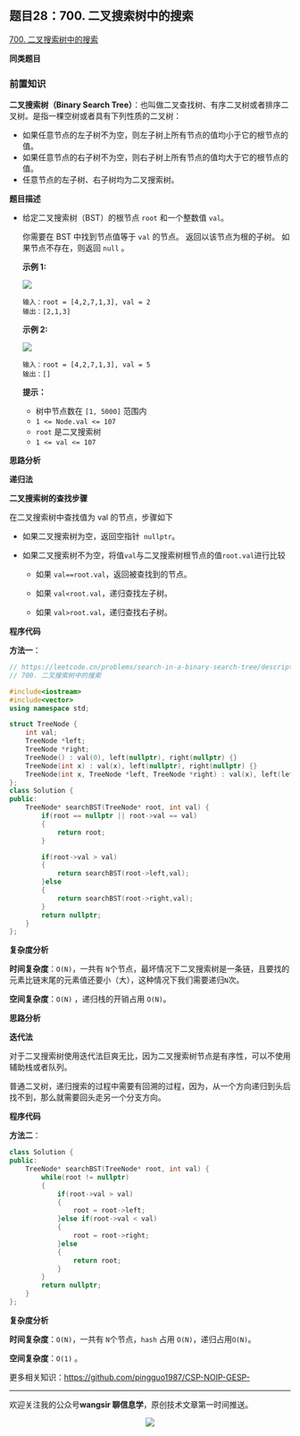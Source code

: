 ## 题目28：700. 二叉搜索树中的搜索

[700. 二叉搜索树中的搜索](https://leetcode.cn/problems/search-in-a-binary-search-tree/)

**同类题目**



### 前置知识

**二叉搜索树（Binary Search Tree）**：也叫做二叉查找树、有序二叉树或者排序二叉树。是指一棵空树或者具有下列性质的二叉树：

- 如果任意节点的左子树不为空，则左子树上所有节点的值均小于它的根节点的值。
- 如果任意节点的右子树不为空，则右子树上所有节点的值均大于它的根节点的值。
- 任意节点的左子树、右子树均为二叉搜索树。

**题目描述**

- 给定二叉搜索树（BST）的根节点 `root` 和一个整数值 `val`。

  你需要在 BST 中找到节点值等于 `val` 的节点。 返回以该节点为根的子树。 如果节点不存在，则返回 `null` 。

   

  **示例 1:**

  <img src ="https://cdn.jsdelivr.net/gh/pingguo1987/CSP-NOIP-GESP-/image/pic/二叉树/二叉树_题目28：700. 二叉搜索树中的搜索/tree1-1726736524527-5.jpg" />

  ```
  输入：root = [4,2,7,1,3], val = 2
  输出：[2,1,3]
  ```

  **示例 2:**

  <img src ="https://cdn.jsdelivr.net/gh/pingguo1987/CSP-NOIP-GESP-/image/pic/二叉树/二叉树_题目28：700. 二叉搜索树中的搜索/tree2-1726736524528-7.jpg" />

  ```
  输入：root = [4,2,7,1,3], val = 5
  输出：[]
  ```

   

  **提示：**

  - 树中节点数在 `[1, 5000]` 范围内
  - `1 <= Node.val <= 107`
  - `root` 是二叉搜索树
  - `1 <= val <= 107`

**思路分析**

**递归法**

**二叉搜索树的查找步骤**

在二叉搜索树中查找值为 val 的节点，步骤如下

- 如果二叉搜索树为空，返回空指针` nullptr`。

- 如果二叉搜索树不为空，将值` val `与二叉搜索树根节点的值` root.val `进行比较

  - 如果 `val==root.val`，返回被查找到的节点。

  - 如果 `val<root.val`，递归查找左子树。

  - 如果 `val>root.val`，递归查找右子树。

**程序代码**

**方法一**：

```c++
// https://leetcode.cn/problems/search-in-a-binary-search-tree/description/
// 700. 二叉搜索树中的搜索

#include<iostream>
#include<vector>
using namespace std;

struct TreeNode {
    int val;
    TreeNode *left;
    TreeNode *right;
    TreeNode() : val(0), left(nullptr), right(nullptr) {}
    TreeNode(int x) : val(x), left(nullptr), right(nullptr) {}
    TreeNode(int x, TreeNode *left, TreeNode *right) : val(x), left(left), right(right) {}
};
class Solution {
public:
    TreeNode* searchBST(TreeNode* root, int val) {
        if(root == nullptr || root->val == val)
        {
            return root;
        }

        if(root->val > val)
        {
            return searchBST(root->left,val);
        }else
        {
            return searchBST(root->right,val);
        }
        return nullptr;
    }
};
```

**复杂度分析**

**时间复杂度**：`O(N)`，一共有 `N`个节点，最坏情况下二叉搜索树是一条链，且要找的元素比链末尾的元素值还要小（大），这种情况下我们需要递归`N`次。

**空间复杂度**：`O(N)` ，递归栈的开销占用 `O(N)`。

**思路分析**

**迭代法**

对于二叉搜索树使用迭代法巨爽无比，因为二叉搜索树节点是有序性，可以不使用辅助栈或者队列。

普通二叉树，递归搜索的过程中需要有回溯的过程，因为，从一个方向递归到头后找不到，那么就需要回头走另一个分支方向。

**程序代码**

**方法二**：

```c++
class Solution {
public:
    TreeNode* searchBST(TreeNode* root, int val) {
        while(root != nullptr)
        {
            if(root->val > val)
            {
                root = root->left;
            }else if(root->val < val)
            {
                root = root->right;
            }else
            {
                return root;
            }
        }
        return nullptr;
    }
};
```

**复杂度分析**

**时间复杂度**：`O(N)`，一共有 `N`个节点，`hash` 占用 `O(N)`，递归占用`O(N)`。

**空间复杂度**：`O(1)` 。



更多相关知识：https://github.com/pingguo1987/CSP-NOIP-GESP-

---

欢迎关注我的公众号**wangsir 聊信息学**，原创技术文章第一时间推送。

<center>
    <img src="https://cdn.jsdelivr.net/gh/pingguo1987/CSP-NOIP-GESP-/image/pic/公众号-扫码版.png">
</center>
